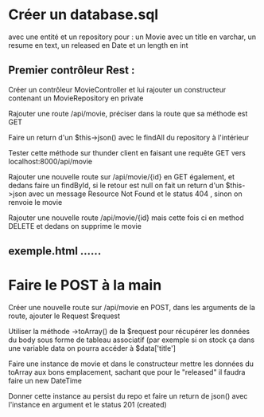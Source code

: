 # Créer un database.sql
 avec une entité et un repository pour : un Movie avec un title en varchar, un resume en text, un released en Date et un length en int

## Premier contrôleur Rest :


	
Créer un contrôleur MovieController et lui rajouter un constructeur contenant un MovieRepository en private
	
Rajouter une route /api/movie, préciser dans la route que sa méthode est GET
	
Faire un return d'un $this->json() avec le findAll du repository à l'intérieur
	
Tester cette méthode sur thunder client en faisant une requête GET vers localhost:8000/api/movie
	
Rajouter une nouvelle route sur /api/movie/{id} en GET également, et dedans faire un findById, si le retour est null on fait un return d'un $this->json avec un message Resource Not Found et le status 404  , sinon on renvoie le movie
	
Rajouter une nouvelle route /api/movie/{id} mais cette fois ci en method DELETE et dedans on supprime le movie
## exemple.html ......

# Faire le POST à la main


	
Créer une nouvelle route sur /api/movie en POST, dans les arguments de la route, ajouter le Request $request
	
Utiliser la méthode ->toArray() de la $request pour récupérer les données du body sous forme de tableau associatif (par exemple si on stock ça dans une variable data on pourra accéder à $data['title']
	
Faire une instance de movie et dans le constructeur mettre les données du toArray aux bons emplacement, sachant que pour le "released" il faudra faire un new DateTime
	
Donner cette instance au persist du repo et faire un return de json() avec l'instance en argument et le status 201 (created)